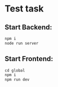 # Test task
## Start Backend: 
```ruby
npm i
node run server
```
## Start Frontend: 
```ruby
cd global
npm i
npm run dev
```
